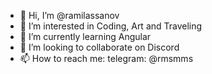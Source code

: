- 👋 Hi, I’m @ramilassanov
- 👀 I’m interested in Coding, Art and Traveling
- 🌱 I’m currently learning Angular
- 💞️ I’m looking to collaborate on Discord
- 📫 How to reach me: telegram: @rmsmms

<!---
ramilassanov/ramilassanov is a ✨ special ✨ repository because its `README.md` (this file) appears on your GitHub profile.
You can click the Preview link to take a look at your changes.
--->
